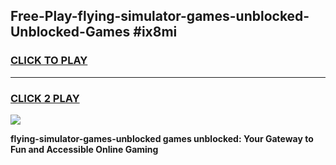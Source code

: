 
## Free-Play-flying-simulator-games-unblocked-Unblocked-Games #ix8mi
<h3>
<a href="https://news.freeplayer.one?title=flying-simulator-games-unblocked&ref=8M">CLICK TO PLAY</a></h3>
<hr>

<h3>
<a href="https://news.freeplayer.one?title=flying-simulator-games-unblocked&ref=8M">CLICK 2 PLAY</a>
  
</h3>

<a href="https://news.freeplayer.one?title=flying-simulator-games-unblocked&ref=8M"><img src="https://clearcache.store/games.png"></a>


**flying-simulator-games-unblocked games unblocked: Your Gateway to Fun and Accessible Online Gaming**
